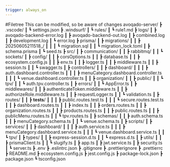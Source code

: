 ```yaml
---
trigger: always_on
---
```


#Filetree This can be modified, so be aware of changes avoqado-server/ ┣ .vscode/ ┃ ┗ settings.json ┣ .windsurf/ ┃ ┗ rules/ ┃ ┗ rule1.md ┣
logs/ ┃ ┣ avoqado-backend-error.log ┃ ┣ avoqado-backend-out.log ┃ ┣ combined.log ┃ ┣ development.log ┃ ┗ error.log ┣ prisma/ ┃ ┣ migrations/
┃ ┃ ┣ 20250605211518\_/ ┃ ┃ ┃ ┗ migration.sql ┃ ┃ ┗ migration_lock.toml ┃ ┣ schema.prisma ┃ ┗ seed.ts ┣ src/ ┃ ┣ communication/ ┃ ┃ ┣
rabbitmq/ ┃ ┃ ┗ sockets/ ┃ ┣ config/ ┃ ┃ ┣ corsOptions.ts ┃ ┃ ┣ database.ts ┃ ┃ ┣ ecosystem.config.js ┃ ┃ ┣ env.ts ┃ ┃ ┣ logger.ts ┃ ┃ ┣
middleware.ts ┃ ┃ ┣ session.ts ┃ ┃ ┗ swagger.ts ┃ ┣ controllers/ ┃ ┃ ┣ dashboard/ ┃ ┃ ┃ ┣ auth.dashboard.controller.ts ┃ ┃ ┃ ┣
menuCategory.dashboard.controller.ts ┃ ┃ ┃ ┗ venue.dashboard.controller.ts ┃ ┃ ┣ organization/ ┃ ┃ ┣ public/ ┃ ┃ ┗ tpv/ ┃ ┃ ┗
auth.tpv.controller.ts ┃ ┣ errors/ ┃ ┃ ┗ AppError.ts ┃ ┣ middlewares/ ┃ ┃ ┣ authenticateToken.middleware.ts ┃ ┃ ┣
authorizeRole.middleware.ts ┃ ┃ ┣ requestLogger.ts ┃ ┃ ┗ validation.ts ┃ ┣ routes/ ┃ ┃ ┣ **tests**/ ┃ ┃ ┃ ┣ public.routes.test.ts ┃ ┃ ┃ ┗
secure.routes.test.ts ┃ ┃ ┣ dashboard.routes.ts ┃ ┃ ┣ index.ts ┃ ┃ ┣ orders.routes.ts ┃ ┃ ┣ organization.routes.ts ┃ ┃ ┣ products.routes.ts
┃ ┃ ┣ public.routes.ts ┃ ┃ ┣ publicMenu.routes.ts ┃ ┃ ┗ tpv.routes.ts ┃ ┣ schemas/ ┃ ┃ ┣ auth.schema.ts ┃ ┃ ┣ menuCategory.schema.ts ┃ ┃ ┗
venue.schema.ts ┃ ┣ scripts/ ┃ ┣ services/ ┃ ┃ ┣ dashboard/ ┃ ┃ ┃ ┣ auth.service.ts ┃ ┃ ┃ ┣ menuCategory.dashboard.service.ts ┃ ┃ ┃ ┗
venue.dashboard.service.ts ┃ ┃ ┗ tpv/ ┃ ┣ types/ ┃ ┃ ┣ express-session.d.ts ┃ ┃ ┗ express.d.ts ┃ ┣ utils/ ┃ ┃ ┣ prismaClient.ts ┃ ┃ ┗
slugify.ts ┃ ┣ app.ts ┃ ┣ jwt.service.ts ┃ ┣ security.ts ┃ ┗ server.ts ┣ .env ┣ .eslintrc.json ┣ .gitignore ┣ .prettierignore ┣ .prettierrc
┣ README.md ┣ ecosystem.config.js ┣ jest.config.js ┣ package-lock.json ┣ package.json ┗ tsconfig.json
